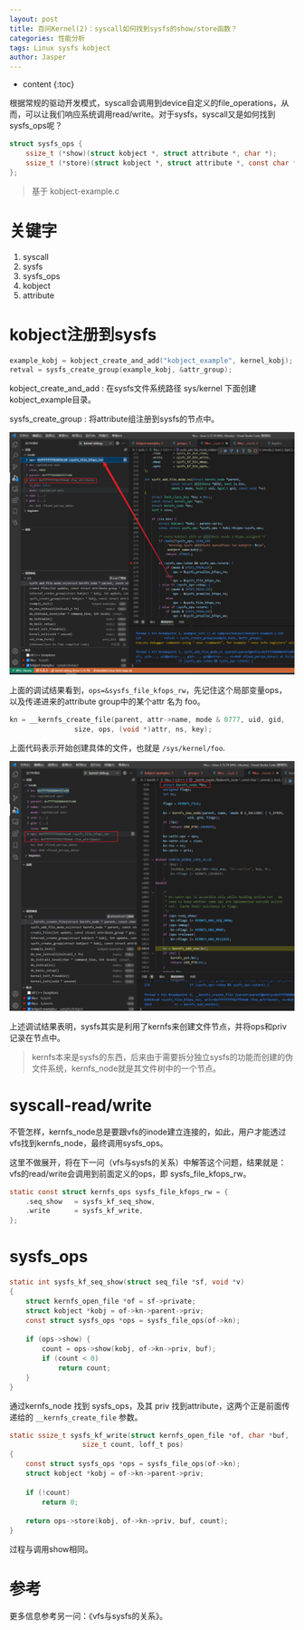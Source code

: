 ```yaml
---
layout: post
title: 百问Kernel(2)：syscall如何找到sysfs的show/store函数？
categories: 性能分析 
tags: Linux sysfs kobject
author: Jasper
---
```


* content
{:toc}

根据常规的驱动开发模式，syscall会调用到device自定义的file_operations，从而，可以让我们响应系统调用read/write。对于sysfs，syscall又是如何找到sysfs_ops呢？




```c
struct sysfs_ops {
	ssize_t	(*show)(struct kobject *, struct attribute *, char *);
	ssize_t	(*store)(struct kobject *, struct attribute *, const char *, size_t);
};
```

> 基于 kobject-example.c

# 关键字

1. syscall
2. sysfs
3. sysfs_ops
4. kobject
5. attribute

# kobject注册到sysfs

```c
example_kobj = kobject_create_and_add("kobject_example", kernel_kobj);
retval = sysfs_create_group(example_kobj, &attr_group);
```

kobject_create_and_add : 在sysfs文件系统路径 sys/kernel 下面创建kobject_example目录。

sysfs_create_group : 将attribute组注册到sysfs的节点中。

![](/images/Linux/002-kobject-sample-add-ops-01.png)

上面的调试结果看到，`ops=&sysfs_file_kfops_rw`，先记住这个局部变量ops，以及传递进来的attribute group中的某个attr 名为 foo。

```c
kn = __kernfs_create_file(parent, attr->name, mode & 0777, uid, gid,
				size, ops, (void *)attr, ns, key);
```

上面代码表示开始创建具体的文件，也就是 `/sys/kernel/foo`.

![](/images/Linux/002-kobject-sample-add-ops-02.png)

上述调试结果表明，sysfs其实是利用了kernfs来创建文件节点，并将ops和priv记录在节点中。

> kernfs本来是sysfs的东西，后来由于需要拆分独立sysfs的功能而创建的伪文件系统，kernfs_node就是其文件树中的一个节点。

# syscall-read/write

不管怎样，kernfs_node总是要跟vfs的inode建立连接的，如此，用户才能透过vfs找到kernfs_node，最终调用sysfs_ops。

这里不做展开，将在下一问（vfs与sysfs的关系）中解答这个问题，结果就是：vfs的read/write会调用到前面定义的ops，即 sysfs_file_kfops_rw。

```c
static const struct kernfs_ops sysfs_file_kfops_rw = {
	.seq_show	= sysfs_kf_seq_show,
	.write		= sysfs_kf_write,
};
```

# sysfs_ops

```c
static int sysfs_kf_seq_show(struct seq_file *sf, void *v)
{
	struct kernfs_open_file *of = sf->private;
	struct kobject *kobj = of->kn->parent->priv;
	const struct sysfs_ops *ops = sysfs_file_ops(of->kn);

	if (ops->show) {
		count = ops->show(kobj, of->kn->priv, buf);
		if (count < 0)
			return count;
	}
}
```

通过kernfs_node 找到 sysfs_ops，及其 priv 找到attribute，这两个正是前面传递给的 `__kernfs_create_file` 参数。

```c
static ssize_t sysfs_kf_write(struct kernfs_open_file *of, char *buf,
			      size_t count, loff_t pos)
{
	const struct sysfs_ops *ops = sysfs_file_ops(of->kn);
	struct kobject *kobj = of->kn->parent->priv;

	if (!count)
		return 0;

	return ops->store(kobj, of->kn->priv, buf, count);
}
```

过程与调用show相同。

# 参考

更多信息参考另一问：《vfs与sysfs的关系》。
